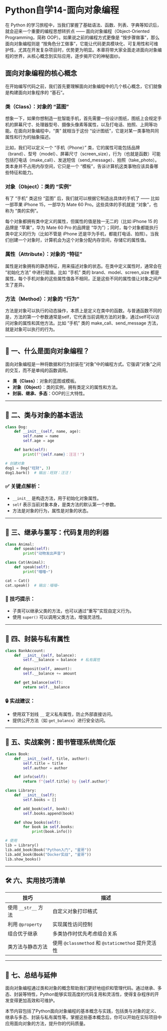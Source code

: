 # Python自学14-面向对象编程



在 Python 的学习旅程中，当我们掌握了基础语法、函数、列表、字典等知识后，就会迎来一个重要的编程思想转折点 —— 面向对象编程（Object-Oriented Programming，简称 OOP）。如果说之前的编程方式更像是 “按步骤做事”，那么面向对象编程则是 “按角色分工做事”，它能让代码更具模块化、可复用性和可维护性，尤其在开发复杂项目时，优势更为明显。本章将带大家全面走进面向对象编程的世界，从核心概念到实际应用，逐步揭开它的神秘面纱。

## 面向对象编程的核心概念

在开始编写代码之前，我们首先要理解面向对象编程中的几个核心概念，它们就像是构建面向对象程序的 “基石”。

### 类（Class）：对象的 “蓝图”

想象一下，如果你想制造一批智能手机，首先需要一份设计图纸，图纸上会规定手机的屏幕尺寸、处理器型号、摄像头像素等属性，以及打电话、拍照、上网等功能。在面向对象编程中，“类” 就相当于这份 “设计图纸”，它是对某一类事物共同属性和行为的抽象描述。

比如，我们可以定义一个 “手机（Phone）” 类，它的属性可能包括品牌（brand）、型号（model）、屏幕尺寸（screen_size），行为（也就是函数）可能包括打电话（make_call）、发送短信（send_message）、拍照（take_photo）。类本身并不占用内存空间，它只是一个 “模板”，告诉计算机这类事物应该具备哪些特征和能力。

### 对象（Object）：类的 “实例”

有了 “手机” 类这份 “蓝图” 后，我们就可以根据它制造出具体的手机了 —— 比如一部苹果 iPhone 15，一部华为 Mate 60 Pro。这些具体的手机就是 “对象”，也称为 “类的实例”。

每个对象都拥有类中定义的属性，但属性的值是独一无二的（比如 iPhone 15 的品牌是 “苹果”，华为 Mate 60 Pro 的品牌是 “华为”）；同时，每个对象都能执行类中定义的行为（比如不管是 iPhone 还是华为手机，都能打电话、拍照）。当我们创建一个对象时，计算机会为这个对象分配内存空间，存储它的属性值。

### 属性（Attribute）：对象的 “特征”

属性是对象拥有的静态特征，用来描述对象的状态。在类中定义属性时，通常会在 “初始化方法” 中进行赋值。比如 “手机” 类的 brand、model、screen_size 都是属性，每个手机对象的这些属性值各不相同，正是这些不同的属性值让对象之间产生了差异。

### 方法（Method）：对象的 “行为”

方法是对象可以执行的动态操作，本质上是定义在类中的函数。与普通函数不同的是，方法的第一个参数通常是self，它代表当前调用方法的对象，通过self可以访问对象的属性和其他方法。比如 “手机” 类的 make_call、send_message 方法，就是对象可以执行的行为。



------

## 🧠 一、什么是面向对象编程？

面向对象编程是一种将数据和行为封装在“对象”中的编程方式。它强调“对象”之间的交互，而不是单纯的函数调用。

- **类（Class）**：对象的蓝图或模板。
- **对象（Object）**：类的实例，拥有类定义的属性和方法。
- **封装、继承、多态**：OOP的三大特性。

------

## 🧱 二、类与对象的基本语法

```python
class Dog:
    def __init__(self, name, age):
        self.name = name
        self.age = age

    def bark(self):
        print(f"{self.name}：汪汪！")

# 创建对象
dog1 = Dog("旺财", 3)
dog1.bark()  # 输出：旺财：汪汪！
```

### ✅ 关键点解析：

- `__init__` 是构造方法，用于初始化对象属性。
- `self` 表示当前对象本身，是类方法的默认第一个参数。
- 方法是对象的行为，属性是对象的状态。

------

## 🔁 三、继承与重写：代码复用的利器

```python
class Animal:
    def speak(self):
        print("动物发出声音")

class Cat(Animal):
    def speak(self):
        print("喵喵~")

cat = Cat()
cat.speak()  # 输出：喵喵~
```

### 🎯 技巧提示：

- 子类可以继承父类的方法，也可以通过“重写”实现自定义行为。
- 使用 `super()` 可以调用父类方法，增强灵活性。

------

## 🧩 四、封装与私有属性

```python
class BankAccount:
    def __init__(self, balance):
        self.__balance = balance  # 私有属性

    def deposit(self, amount):
        self.__balance += amount

    def get_balance(self):
        return self.__balance
```

### 🔒 实战建议：

- 使用双下划线 `__` 定义私有属性，防止外部直接访问。
- 提供公开方法（如 `get_balance`）进行安全访问。

------

## 🧠 五、实战案例：图书管理系统简化版

```python
class Book:
    def __init__(self, title, author):
        self.title = title
        self.author = author

    def info(self):
        return f"{self.title} by {self.author}"

class Library:
    def __init__(self):
        self.books = []

    def add_book(self, book):
        self.books.append(book)

    def show_books(self):
        for book in self.books:
            print(book.info())

# 使用
lib = Library()
lib.add_book(Book("Python入门", "星哥"))
lib.add_book(Book("Docker实战", "星哥"))
lib.show_books()
```

------

## 🛠 六、实用技巧清单

| 技巧                | 描述                                              |
| ------------------- | ------------------------------------------------- |
| 使用 `__str__` 方法 | 自定义对象打印格式                                |
| 利用 `@property`    | 实现属性访问控制                                  |
| 组合优于继承        | 多类协作时优先考虑组合关系                        |
| 类方法与静态方法    | 使用 `@classmethod` 和 `@staticmethod` 提升灵活性 |

------

## 🧭 七、总结与延伸

面向对象编程通过类和对象的概念帮助我们更好地组织和管理代码。通过继承、多态、封装等特性，Python能够实现高度的代码复用和灵活性，使得复杂程序的开发变得更加高效和可维护。

本节内容包括了Python面向对象编程的基本概念与实践，包括类与对象的定义、继承与多态、封装与私有属性等。掌握这些基本概念后，你可以开始在实际项目中应用面向对象的方法，提升你的代码质量。